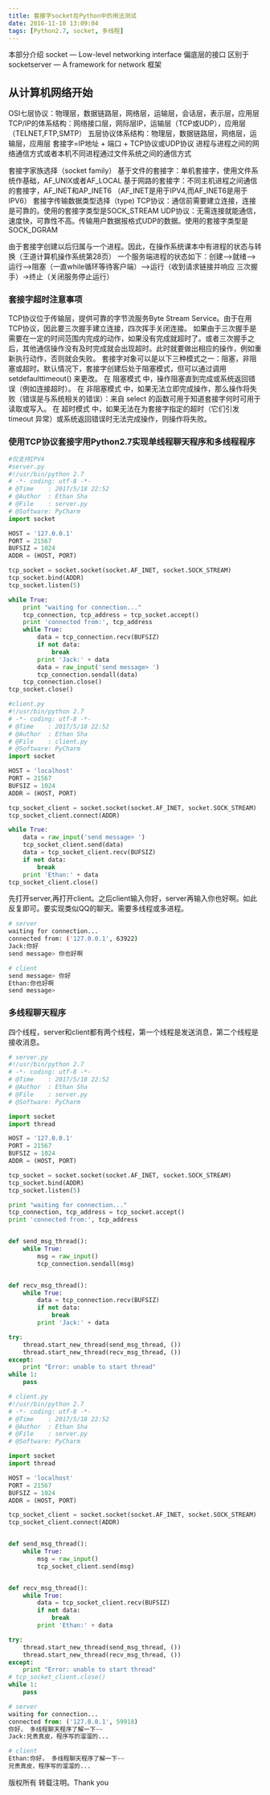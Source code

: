 ```yaml
---
title: 套接字socket在Python中的用法测试
date: 2016-11-10 13:09:04
tags: [Python2.7, socket, 多线程]
---
```

本部分介绍 socket — Low-level networking interface   偏底层的接口
区别于 socketserver  — A framework for network   框架
## 从计算机网络开始
OSI七层协议：物理层，数据链路层，网络层，运输层，会话层，表示层，应用层
TCP/IP的体系结构：网络接口层，网际层IP，运输层（TCP或UDP），应用层（TELNET,FTP,SMTP）
五层协议体系结构：物理层，数据链路层，网络层，运输层，应用层
套接字=IP地址 + 端口 + TCP协议或UDP协议  进程与进程之间的网络通信方式或者本机不同进程通过文件系统之间的通信方式

套接字家族选择（socket family）
基于文件的套接字：单机套接字，使用文件系统作基础，AF_UNIX或者AF_LOCAL
基于网路的套接字：不同主机进程之间通信的套接字，AF_INET和AP_INET6 （AF_INET是用于IPV4,而AF_INET6是用于IPV6）
套接字传输数据类型选择（type)
TCP协议：通信前需要建立连接，连接是可靠的。使用的套接字类型是SOCK_STREAM
UDP协议：无需连接就能通信，速度快，可靠性不高。传输用户数据报格式UDP的数据。使用的套接字类型是SOCK_DGRAM

由于套接字创建以后归属与一个进程。因此，在操作系统课本中有进程的状态与转换（王道计算机操作系统第28页）
一个服务端进程的状态如下：创建—>就绪—>运行—>阻塞（一直while循环等待客户端）—>运行（收到请求链接并响应 三次握手）->终止（关闭服务停止运行）
<!-- more -->
### 套接字超时注意事项
TCP协议位于传输层，提供可靠的字节流服务Byte Stream Service。由于在用TCP协议，因此要三次握手建立连接，四次挥手关闭连接。
如果由于三次握手是需要在一定的时间范围内完成的动作，如果没有完成就超时了。或者三次握手之后，其他通信操作没有及时完成就会出现超时。此时就要做出相应的操作，例如重新执行动作，否则就会失败。
套接字对象可以是以下三种模式之一：阻塞，非阻塞或超时。默认情况下，套接字创建后处于阻塞模式，但可以通过调用 setdefaulttimeout() 来更改。
在 阻塞模式 中，操作阻塞直到完成或系统返回错误（例如连接超时）。
在 非阻塞模式 中，如果无法立即完成操作，那么操作将失败（错误是与系统相关的错误）：来自 select 的函数可用于知道套接字何时可用于读取或写入。
在 超时模式 中，如果无法在为套接字指定的超时（它们引发 timeout 异常）或系统返回错误时无法完成操作，则操作将失败。

<!-- more -->

### 使用TCP协议套接字用Python2.7实现单线程聊天程序和多线程程序
``` python
#仅支持IPV4
#server.py
#!/usr/bin/python 2.7
# -*- coding: utf-8 -*-
# @Time    : 2017/5/18 22:52
# @Author  : Ethan Sha
# @File    : server.py
# @Software: PyCharm
import socket

HOST = '127.0.0.1'
PORT = 21567
BUFSIZ = 1024
ADDR = (HOST, PORT)

tcp_socket = socket.socket(socket.AF_INET, socket.SOCK_STREAM)
tcp_socket.bind(ADDR)
tcp_socket.listen(5)

while True:
    print "waiting for connection..."
    tcp_connection, tcp_address = tcp_socket.accept()
    print 'connected from:', tcp_address
    while True:
        data = tcp_connection.recv(BUFSIZ)
        if not data:
            break
        print 'Jack:' + data
        data = raw_input('send message> ')
        tcp_connection.sendall(data)
    tcp_connection.close()
tcp_socket.close()

```

``` python
#client.py
#!/usr/bin/python 2.7
# -*- coding: utf-8 -*-
# @Time    : 2017/5/18 22:52
# @Author  : Ethan Sha
# @File    : client.py
# @Software: PyCharm
import socket

HOST = 'localhost'
PORT = 21567
BUFSIZ = 1024
ADDR = (HOST, PORT)

tcp_socket_client = socket.socket(socket.AF_INET, socket.SOCK_STREAM)
tcp_socket_client.connect(ADDR)

while True:
    data = raw_input('send message> ')
    tcp_socket_client.send(data)
    data = tcp_socket_client.recv(BUFSIZ)
    if not data:
        break
    print 'Ethan:' + data
tcp_socket_client.close()
```
先打开server,再打开client。之后client输入你好，server再输入你也好啊。如此反复即可。要实现类似QQ的聊天。需要多线程或多进程。
``` bash
# server
waiting for connection...
connected from: ('127.0.0.1', 63922)
Jack:你好
send message> 你也好啊
```
``` bash
# client
send message> 你好
Ethan:你也好啊
send message> 
```

### 多线程聊天程序
四个线程，server和client都有两个线程，第一个线程是发送消息，第二个线程是接收消息。
``` python
# server.py
#!/usr/bin/python 2.7
# -*- coding: utf-8 -*-
# @Time    : 2017/5/18 22:52
# @Author  : Ethan Sha
# @File    : server.py
# @Software: PyCharm

import socket
import thread

HOST = '127.0.0.1'
PORT = 21567
BUFSIZ = 1024
ADDR = (HOST, PORT)

tcp_socket = socket.socket(socket.AF_INET, socket.SOCK_STREAM)
tcp_socket.bind(ADDR)
tcp_socket.listen(5)

print "waiting for connection..."
tcp_connection, tcp_address = tcp_socket.accept()
print 'connected from:', tcp_address


def send_msg_thread():
    while True:
        msg = raw_input()
        tcp_connection.sendall(msg)


def recv_msg_thread():
    while True:
        data = tcp_connection.recv(BUFSIZ)
        if not data:
            break
        print 'Jack:' + data

try:
    thread.start_new_thread(send_msg_thread, ())
    thread.start_new_thread(recv_msg_thread, ())
except:
    print "Error: unable to start thread"
while 1:
    pass

```
``` python
# client.py 
#!/usr/bin/python 2.7
# -*- coding: utf-8 -*-
# @Time    : 2017/5/18 22:52
# @Author  : Ethan Sha
# @File    : server.py
# @Software: PyCharm

import socket
import thread

HOST = 'localhost'
PORT = 21567
BUFSIZ = 1024
ADDR = (HOST, PORT)

tcp_socket_client = socket.socket(socket.AF_INET, socket.SOCK_STREAM)
tcp_socket_client.connect(ADDR)


def send_msg_thread():
    while True:
        msg = raw_input()
        tcp_socket_client.send(msg)


def recv_msg_thread():
    while True:
        data = tcp_socket_client.recv(BUFSIZ)
        if not data:
            break
        print 'Ethan:' + data

try:
    thread.start_new_thread(send_msg_thread, ())
    thread.start_new_thread(recv_msg_thread, ())
except:
    print "Error: unable to start thread"
# tcp_socket_client.close()
while 1:
    pass

```

``` python
# server
waiting for connection...
connected from: ('127.0.0.1', 59918)
你好， 多线程聊天程序了解一下~~
Jack:兄贵真皮，程序写的溜溜的...
```

``` python
# client
Ethan:你好， 多线程聊天程序了解一下~~
兄贵真皮，程序写的溜溜的...
```

版权所有 转载注明。Thank you




